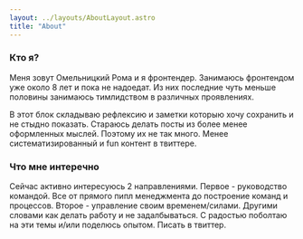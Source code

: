 ```yaml
---
layout: ../layouts/AboutLayout.astro
title: "About"
---
```


### Кто я?
Меня зовут Омельницкий Рома и я фронтендер. Занимаюсь фронтендом уже около 8 лет и пока не надоедат. Из них последние чуть меньше половины занимаюсь тимлидством в различных проявлениях.

В этот блок складываю рефлексию и заметки которыю хочу сохранить и не стыдно показать. Стараюсь делать посты из более менее оформленных мыслей. Поэтому их не так много. Менее систематизированный и fun контент в твиттере. 


### Что мне интеречно
Сейчас активно интересуюсь 2 направлениями.
Первое - руководство командой. Все от прямого пипл менеджмента до построение команд и процессов.
Второе - управление своим временем/силами. Другими словами как делать работу и не задалбываться.
С радостью поболтаю на эти темы и/или поделюсь опытом. Писать в твиттер.
